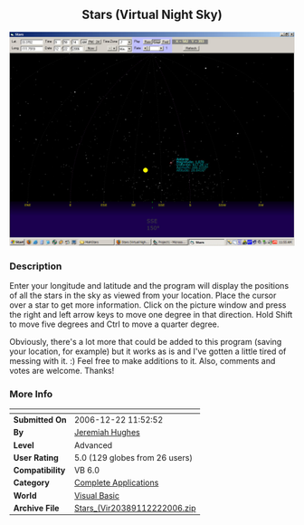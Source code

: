 ﻿<div align="center">

## Stars \(Virtual Night Sky\)

<img src="PIC20061222143297198.jpg">
</div>

### Description

Enter your longitude and latitude and the program will display the positions of all the stars in the sky as viewed from your location. Place the cursor over a star to get more information. Click on the picture window and press the right and left arrow keys to move one degree in that direction. Hold Shift to move five degrees and Ctrl to move a quarter degree.

Obviously, there's a lot more that could be added to this program (saving your location, for example) but it works as is and I've gotten a little tired of messing with it. :) Feel free to make additions to it. Also, comments and votes are welcome. Thanks!
 
### More Info
 


<span>             |<span>
---                |---
**Submitted On**   |2006-12-22 11:52:52
**By**             |[Jeremiah Hughes](https://github.com/Planet-Source-Code/PSCIndex/blob/master/ByAuthor/jeremiah-hughes.md)
**Level**          |Advanced
**User Rating**    |5.0 (129 globes from 26 users)
**Compatibility**  |VB 6\.0
**Category**       |[Complete Applications](https://github.com/Planet-Source-Code/PSCIndex/blob/master/ByCategory/complete-applications__1-27.md)
**World**          |[Visual Basic](https://github.com/Planet-Source-Code/PSCIndex/blob/master/ByWorld/visual-basic.md)
**Archive File**   |[Stars\_\(Vir20389112222006\.zip](https://github.com/Planet-Source-Code/jeremiah-hughes-stars-virtual-night-sky__1-67371/archive/master.zip)








